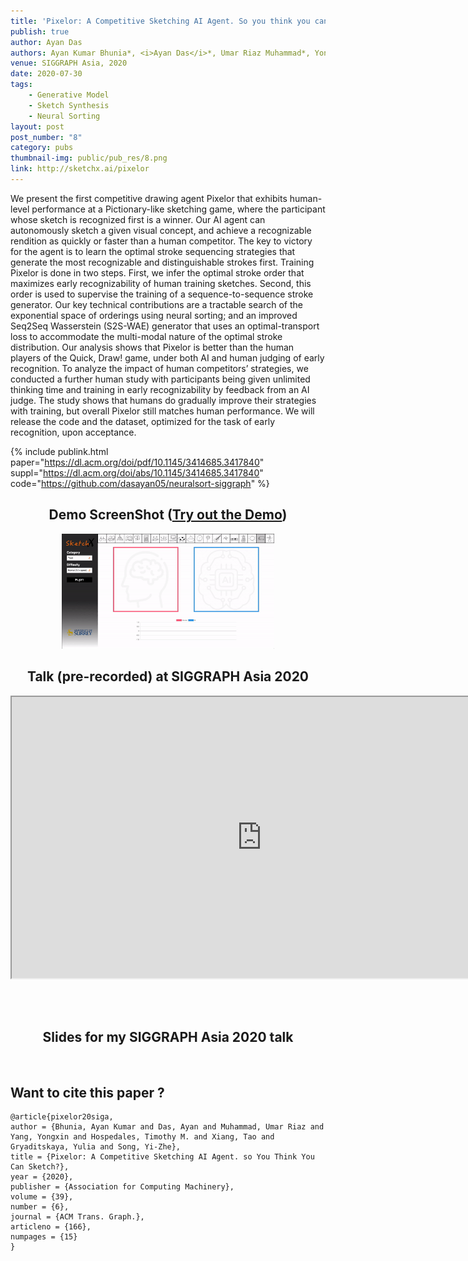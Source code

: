 ```yaml
---
title: 'Pixelor: A Competitive Sketching AI Agent. So you think you can sketch?'
publish: true
author: Ayan Das
authors: Ayan Kumar Bhunia*, <i>Ayan Das</i>*, Umar Riaz Muhammad*, Yongxin Yang, Timothy Hospedales, Tao Xiang, Yulia Gryaditskaya and Yi-Zhe Song (* Equal Contribution)
venue: SIGGRAPH Asia, 2020
date: 2020-07-30
tags:
    - Generative Model
    - Sketch Synthesis
    - Neural Sorting
layout: post
post_number: "8"
category: pubs
thumbnail-img: public/pub_res/8.png
link: http://sketchx.ai/pixelor
---
```



We present the first competitive drawing agent Pixelor that exhibits human-level performance at a Pictionary-like sketching game, where the participant whose sketch is recognized first is a winner. Our AI agent can autonomously sketch a given visual concept, and achieve a recognizable rendition as quickly or faster than a human competitor. The key to victory for the agent is to learn the optimal stroke sequencing strategies that generate the most recognizable and distinguishable strokes first. Training Pixelor is done in two steps. First, we infer the optimal stroke order that maximizes early recognizability of human training sketches. Second, this order is used to supervise the training of a sequence-to-sequence stroke generator. Our key technical contributions are a tractable search of the exponential space of orderings using neural sorting; and an improved Seq2Seq Wasserstein (S2S-WAE) generator that uses an optimal-transport loss to accommodate the multi-modal nature of the optimal stroke distribution. Our analysis shows that Pixelor is better than the human players of the Quick, Draw! game, under both AI and human judging of early recognition. To analyze the impact of human competitors’ strategies, we conducted a further human study with participants being given unlimited thinking time and training in early recognizability by feedback from an AI judge. The study shows that humans do gradually improve their strategies with training, but overall Pixelor still matches human performance. We will release the code and the dataset, optimized for the task of early recognition, upon acceptance.

{% include publink.html paper="https://dl.acm.org/doi/pdf/10.1145/3414685.3417840" suppl="https://dl.acm.org/doi/abs/10.1145/3414685.3417840" code="https://github.com/dasayan05/neuralsort-siggraph" %}

<center>
    <h2>Demo ScreenShot (<a href="http://surrey.ac:9999/">Try out the Demo</a>)</h2>
    <figure>
    <img width="80%" src ="/public/pub_res/8_2.gif" />
    </figure>
</center>

<center>
<h2>Talk (pre-recorded) at SIGGRAPH Asia 2020</h2>
<iframe width="800" height="450" src="https://www.youtube.com/embed/oSk2x5HuCA8" frameborder="1" allow="accelerometer; autoplay; clipboard-write; encrypted-media; gyroscope; picture-in-picture" allowfullscreen></iframe>

<br /><br />
<h2>Slides for my SIGGRAPH Asia 2020 talk</h2>
<script async class="speakerdeck-embed" data-id="159a510c082643ea89a012555fdfcc67" data-ratio="1.77777777777778" src="//speakerdeck.com/assets/embed.js"></script>
</center>

<br>

## Want to cite this paper ?
```
@article{pixelor20siga,
author = {Bhunia, Ayan Kumar and Das, Ayan and Muhammad, Umar Riaz and Yang, Yongxin and Hospedales, Timothy M. and Xiang, Tao and Gryaditskaya, Yulia and Song, Yi-Zhe},
title = {Pixelor: A Competitive Sketching AI Agent. so You Think You Can Sketch?},
year = {2020},
publisher = {Association for Computing Machinery},
volume = {39},
number = {6},
journal = {ACM Trans. Graph.},
articleno = {166},
numpages = {15}
}
```
